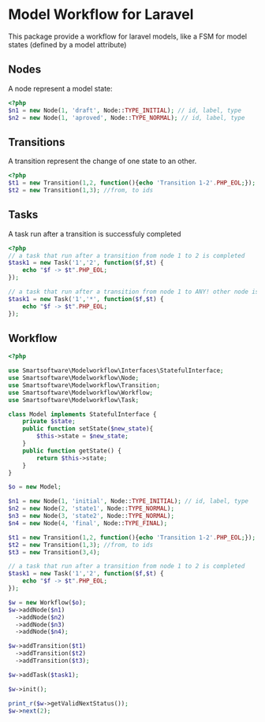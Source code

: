 Model Workflow for Laravel
==========================
This package provide a workflow for laravel models, like a FSM for model states (defined by a model attribute)

Nodes
-----

A node represent a model state:

```php
<?php
$n1 = new Node(1, 'draft', Node::TYPE_INITIAL); // id, label, type
$n2 = new Node(1, 'aproved', Node::TYPE_NORMAL); // id, label, type
```

Transitions
-----------

A transition represent the change of one state to an other.
```php
<?php
$t1 = new Transition(1,2, function(){echo 'Transition 1-2'.PHP_EOL;}); //transition with a callback
$t2 = new Transition(1,3); //from, to ids
```

Tasks
-----------

A task run after a transition is successfuly completed
```php
<?php
// a task that run after a transition from node 1 to 2 is completed
$task1 = new Task('1','2', function($f,$t) {
    echo "$f -> $t".PHP_EOL;
});

// a task that run after a transition from node 1 to ANY! other node is completed
$task1 = new Task('1','*', function($f,$t) {
    echo "$f -> $t".PHP_EOL;
});
```

Workflow
--------

```php
<?php

use Smartsoftware\Modelworkflow\Interfaces\StatefulInterface;
use Smartsoftware\Modelworkflow\Node;
use Smartsoftware\Modelworkflow\Transition;
use Smartsoftware\Modelworkflow\Workflow;
use Smartsoftware\Modelworkflow\Task;

class Model implements StatefulInterface {
    private $state;
    public function setState($new_state){
        $this->state = $new_state;
    }
    public function getState() {
        return $this->state;
    }
}

$o = new Model;

$n1 = new Node(1, 'initial', Node::TYPE_INITIAL); // id, label, type
$n2 = new Node(2, 'state1', Node::TYPE_NORMAL);
$n3 = new Node(3, 'state2', Node::TYPE_NORMAL);
$n4 = new Node(4, 'final', Node::TYPE_FINAL);

$t1 = new Transition(1,2, function(){echo 'Transition 1-2'.PHP_EOL;}); //transition with a callback
$t2 = new Transition(1,3); //from, to ids
$t3 = new Transition(3,4);

// a task that run after a transition from node 1 to 2 is completed
$task1 = new Task('1','2', function($f,$t) {
    echo "$f -> $t".PHP_EOL;
});

$w = new Workflow($o);
$w->addNode($n1)
  ->addNode($n2)
  ->addNode($n3)
  ->addNode($n4);

$w->addTransition($t1)
  ->addTransition($t2)
  ->addTransition($t3);

$w->addTask($task1);

$w->init();

print_r($w->getValidNextStatus());
$w->next(2);
```